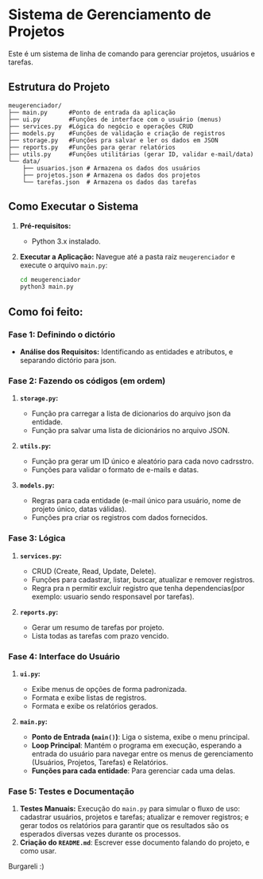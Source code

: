 # Sistema de Gerenciamento de Projetos

Este é um sistema de linha de comando para gerenciar projetos, usuários e tarefas.

## Estrutura do Projeto

```
meugerenciador/
├── main.py      #Ponto de entrada da aplicação
├── ui.py        #Funções de interface com o usuário (menus)
├── services.py  #Lógica do negócio e operações CRUD
├── models.py    #Funções de validação e criação de registros
├── storage.py   #Funções pra salvar e ler os dados em JSON
├── reports.py   #Funções para gerar relatórios
├── utils.py     #Funções utilitárias (gerar ID, validar e-mail/data)
└── data/
    ├── usuarios.json # Armazena os dados dos usuários
    ├── projetos.json # Armazena os dados dos projetos
    └── tarefas.json  # Armazena os dados das tarefas
```

## Como Executar o Sistema

1.  **Pré-requisitos:**
    *   Python 3.x instalado.

2.  **Executar a Aplicação:**
    Navegue até a pasta raiz `meugerenciador` e execute o arquivo `main.py`:
    ```bash
    cd meugerenciador
    python3 main.py
    ```

## Como foi feito:

### Fase 1: Definindo o dictório

- **Análise dos Requisitos:** Identificando as entidades e atributos, e separando dictório para json.


### Fase 2: Fazendo os códigos (em ordem)

1.  **`storage.py`:**
    *   Função pra carregar a lista de dicionarios do arquivo json da entidade.
    *   Função pra salvar uma lista de dicionários no arquivo JSON.

2.  **`utils.py`:**
    *   Função pra gerar um ID único e aleatório para cada novo cadrsstro.
    *   Funções para validar o formato de e-mails e datas.

3.  **`models.py`:**
    *   Regras para cada entidade (e-mail único para usuário, nome de projeto único, datas válidas).
    *   Funções pra criar os registros com dados fornecidos.

### Fase 3: Lógica

1.  **`services.py`:**
    *   CRUD (Create, Read, Update, Delete).
    *   Funções para cadastrar, listar, buscar, atualizar e remover registros.
    *   Regra pra n permitir excluir registro que tenha dependencias(por exemplo: usuario sendo responsavel por tarefas).

2.  **`reports.py`:**
    *   Gerar um resumo de tarefas por projeto.
    *   Lista todas as tarefas com prazo vencido.

### Fase 4: Interface do Usuário

1.  **`ui.py`:**
    *   Exibe menus de opções de forma padronizada.
    *   Formata e exibe listas de registros.
    *   Formata e exibe os relatórios gerados.

2.  **`main.py`:**
    *   **Ponto de Entrada (`main()`)**: Liga o sistema, exibe o menu principal.
    *   **Loop Principal**: Mantém o programa em execução, esperando a entrada do usuário para navegar entre os menus de gerenciamento (Usuários, Projetos, Tarefas) e Relatórios.
    *   **Funções para cada entidade**: Para gerenciar cada uma delas.

### Fase 5: Testes e Documentação

1.  **Testes Manuais:** Execução do `main.py` para simular o fluxo de uso: cadastrar usuários, projetos e tarefas; atualizar e remover registros; e gerar todos os relatórios para garantir que os resultados são os esperados diversas vezes durante os processos.
2.  **Criação do `README.md`**: Escrever esse documento falando do projeto, e como usar.


Burgareli :)
